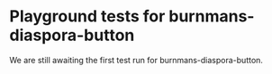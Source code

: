 # Playground tests for burnmans-diaspora-button
We are still awaiting the first test run for burnmans-diaspora-button.
